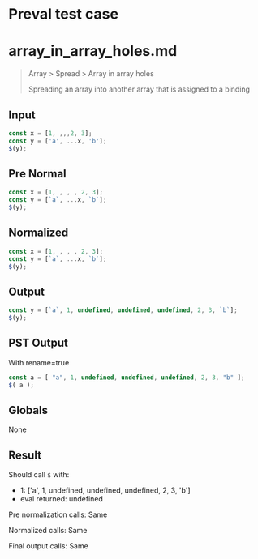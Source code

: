 # Preval test case

# array_in_array_holes.md

> Array > Spread > Array in array holes
>
> Spreading an array into another array that is assigned to a binding

## Input

`````js filename=intro
const x = [1, ,,,2, 3];
const y = ['a', ...x, 'b'];
$(y);
`````

## Pre Normal


`````js filename=intro
const x = [1, , , , 2, 3];
const y = [`a`, ...x, `b`];
$(y);
`````

## Normalized


`````js filename=intro
const x = [1, , , , 2, 3];
const y = [`a`, ...x, `b`];
$(y);
`````

## Output


`````js filename=intro
const y = [`a`, 1, undefined, undefined, undefined, 2, 3, `b`];
$(y);
`````

## PST Output

With rename=true

`````js filename=intro
const a = [ "a", 1, undefined, undefined, undefined, 2, 3, "b" ];
$( a );
`````

## Globals

None

## Result

Should call `$` with:
 - 1: ['a', 1, undefined, undefined, undefined, 2, 3, 'b']
 - eval returned: undefined

Pre normalization calls: Same

Normalized calls: Same

Final output calls: Same

